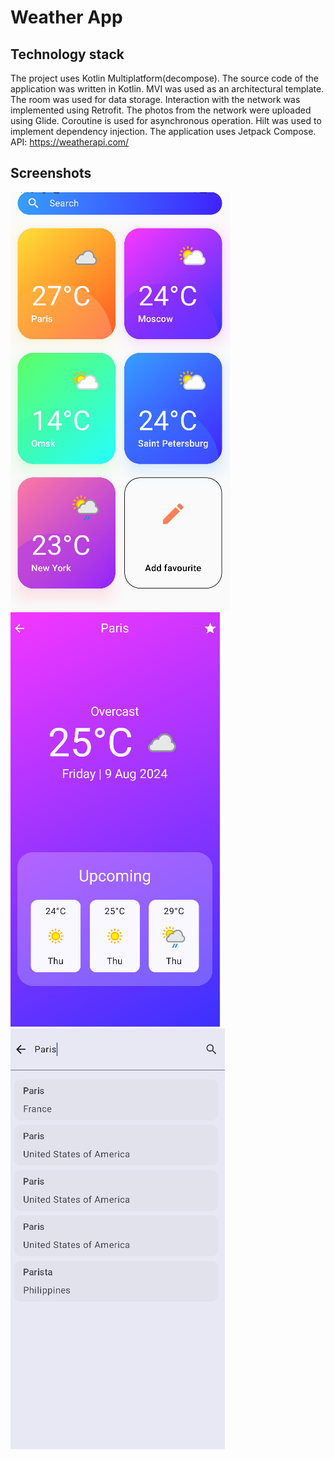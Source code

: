 # Weather App
## Technology stack
The project uses Kotlin Multiplatform(decompose). The source code of the application was written in Kotlin. MVI was used as an architectural template. The room was used for data storage. Interaction with the network was implemented using Retrofit. The photos from the network were uploaded using Glide. Coroutine is used for asynchronous operation. Hilt was used to implement dependency injection. The application uses Jetpack Compose.
API: https://weatherapi.com/
## Screenshots
![](screenshots/favouritemenu.png)
![](screenshots/detailsmenu.png)
![](screenshots/searchmenu.png)